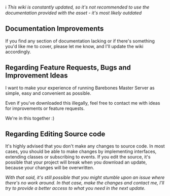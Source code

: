 :information_source: _This wiki is constantly updated, so it's not recommended to use the documentation provided with the asset - it's most likely outdated_

## Documentation Improvements

If you find any section of documentation lacking or if there's something you'd like me to cover, please let me know, and I'll update the wiki accordingly.

## Regarding Feature Requests, Bugs and Improvement Ideas

I want to make your experience of running Barebones Master Server as simple, easy and convenient as possible.

Even if you've downloaded this illegally, feel free to contact me with ideas for improvements or feature requests.

We're in this together :)

## Regarding Editing Source code

It's highly advised that you don't make any changes to source code. In most cases, you should be able to make changes by implementing interfaces, extending classes or subscribing to events. If you edit the source, it's possible that your project will break when you download an update, because your changes will be overwritten.

_With that said, it's still possible that you might stumble upon an issue where there's no work around. In that case, make the changes and contact me, I'll try to provide a better access to what you need in the next update._